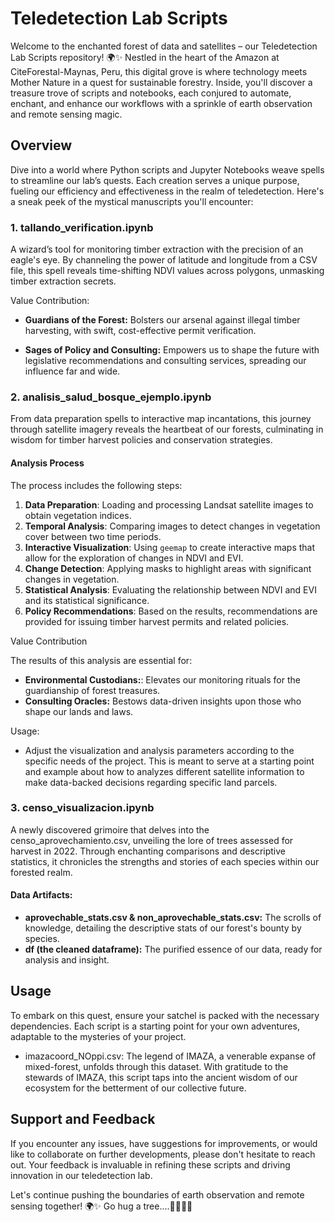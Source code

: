 # **Teledetection Lab Scripts**

Welcome to the enchanted forest of data and satellites – our Teledetection Lab Scripts repository! 🌍✨ Nestled in the heart of the Amazon at CiteForestal-Maynas, Peru, this digital grove is where technology meets Mother Nature in a quest for sustainable forestry. Inside, you'll discover a treasure trove of scripts and notebooks, each conjured to automate, enchant, and enhance our workflows with a sprinkle of earth observation and remote sensing magic.

## **Overview**

Dive into a world where Python scripts and Jupyter Notebooks weave spells to streamline our lab’s quests. Each creation serves a unique purpose, fueling our efficiency and effectiveness in the realm of teledetection. Here's a sneak peek of the mystical manuscripts you'll encounter:

### **1. tallando_verification.ipynb**

A wizard’s tool for monitoring timber extraction with the precision of an eagle's eye. By channeling the power of latitude and longitude from a CSV file, this spell reveals time-shifting NDVI values across polygons, unmasking timber extraction secrets.

Value Contribution:

- **Guardians of the Forest:** Bolsters our arsenal against illegal timber harvesting, with swift, cost-effective permit verification.

- **Sages of Policy and Consulting:** Empowers us to shape the future with legislative recommendations and consulting services, spreading our influence far and wide.

### **2. analisis_salud_bosque_ejemplo.ipynb**

From data preparation spells to interactive map incantations, this journey through satellite imagery reveals the heartbeat of our forests, culminating in wisdom for timber harvest policies and conservation strategies.

#### Analysis Process

The process includes the following steps:

1. **Data Preparation**: Loading and processing Landsat satellite images to obtain vegetation indices.
2. **Temporal Analysis**: Comparing images to detect changes in vegetation cover between two time periods.
3. **Interactive Visualization**: Using `geemap` to create interactive maps that allow for the exploration of changes in NDVI and EVI.
4. **Change Detection**: Applying masks to highlight areas with significant changes in vegetation.
5. **Statistical Analysis**: Evaluating the relationship between NDVI and EVI and its statistical significance.
6. **Policy Recommendations**: Based on the results, recommendations are provided for issuing timber harvest permits and related policies.

Value Contribution

The results of this analysis are essential for:

- **Environmental Custodians:**: Elevates our monitoring rituals for the guardianship of forest treasures.
- **Consulting Oracles:**  Bestows data-driven insights upon those who shape our lands and laws.

Usage:
- Adjust the visualization and analysis parameters according to the specific needs of the project. This is meant to serve at a starting point and example about how to analyzes different satellite information to make data-backed decisions regarding specific land parcels.

### **3. censo_visualizacion.ipynb**

  A newly discovered grimoire that delves into the censo_aprovechamiento.csv, unveiling the lore of trees assessed for harvest in 2022. Through enchanting comparisons and descriptive statistics, it chronicles the strengths and stories of each species within our forested realm.

#### Data Artifacts:

- **aprovechable_stats.csv & non_aprovechable_stats.csv:** The scrolls of knowledge, detailing the descriptive stats of our forest's bounty by species.
- **df (the cleaned dataframe):** The purified essence of our data, ready for analysis and insight.

## **Usage**

To embark on this quest, ensure your satchel is packed with the necessary dependencies. Each script is a starting point for your own adventures, adaptable to the mysteries of your project.

- imazacoord_NOppi.csv: The legend of IMAZA, a venerable expanse of mixed-forest, unfolds through this dataset. With gratitude to the stewards of IMAZA, this script taps into the ancient wisdom of our ecosystem for the betterment of our collective future.

## **Support and Feedback**
If you encounter any issues, have suggestions for improvements, or would like to collaborate on further developments, please don't hesitate to reach out. Your feedback is invaluable in refining these scripts and driving innovation in our teledetection lab.

Let's continue pushing the boundaries of earth observation and remote sensing together! 🌍✨ Go hug a tree....🌴🌿🌱🌳 
